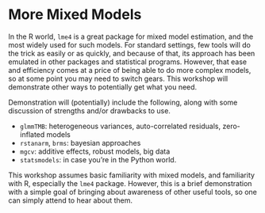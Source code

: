 
# More Mixed Models

In the R world, `lme4` is a great package for mixed model estimation,
and the most widely used for such models. For standard settings, few
tools will do the trick as easily or as quickly, and because of that,
its approach has been emulated in other packages and statistical
programs. However, that ease and efficiency comes at a price of being
able to do more complex models, so at some point you may need to switch
gears. This workshop will demonstrate other ways to potentially get what
you need.

Demonstration will (potentially) include the following, along with some
discussion of strengths and/or drawbacks to use.

  - `glmmTMB`: heterogeneous variances, auto-correlated residuals,
    zero-inflated models
  - `rstanarm`, `brms`: bayesian approaches
  - `mgcv`: additive effects, robust models, big data
  - `statsmodels`: in case you’re in the Python world.

This workshop assumes basic familiarity with mixed models, and
familiarity with R, especially the `lme4` package. However, this is a
brief demonstration with a simple goal of bringing about awareness of
other useful tools, so one can simply attend to hear about them.
